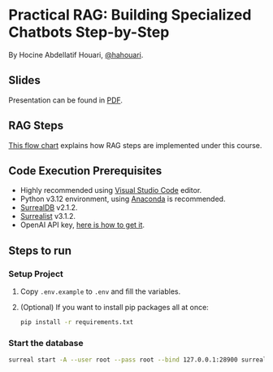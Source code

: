 # Practical RAG: Building Specialized Chatbots Step-by-Step

By Hocine Abdellatif Houari, [@hahouari](https://github.com/hahouari).

## Slides

Presentation can be found in [PDF](https://github.com/hahouari/practical_rag_course/blob/dev/presentation.pdf).

## RAG Steps

[This flow chart](https://github.com/hahouari/practical_rag_course/blob/dev/steps.png) explains how RAG steps are implemented under this course.

## Code Execution Prerequisites

- Highly recommended using [Visual Studio Code](https://code.visualstudio.com) editor.
- Python v3.12 environment, using [Anaconda](https://www.anaconda.com/products/distribution) is recommended.
- [SurrealDB](https://surrealdb.com/install) v2.1.2.
- [Surrealist](https://surrealdb.com/surrealist) v3.1.2.
- OpenAI API key, [here is how to get it](https://www.youtube.com/watch?v=bK5MQr6CXc8).

## Steps to run

### Setup Project

1. Copy `.env.example` to `.env` and fill the variables.

2. (Optional) If you want to install pip packages all at once:

   ```sh
   pip install -r requirements.txt
   ```

### Start the database

```sh
surreal start -A --user root --pass root --bind 127.0.0.1:28900 surrealkv:data.db
```
